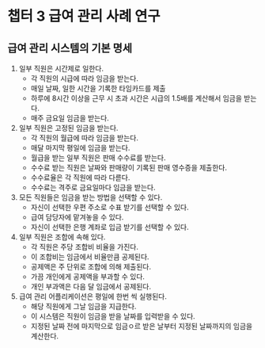 # 챕터 3 급여 관리 사례 연구
## 급여 관리 시스템의 기본 명세
1. 일부 직원은 시간제로 일한다.
    - 각 직원의 시급에 따라 임금을 받는다.
    - 매일 날짜, 일한 시간을 기록한 타임카드를 제출
    - 하루에 8시간 이상을 근무 시 초과 시간은 시급의 1.5배를 계산해서 임금을 받는다.
    - 매주 금요일 임금을 받는다.
2. 일부 직원은 고정된 임금을 받는다.
    - 각 직원의 월급에 따라 임금을 받는다.
    - 매달 마지막 평일에 임금을 받는다.
    - 월급을 받는 일부 직원은 판매 수수료를 받는다.
    - 수수료 받는 직원은 날짜와 판매량이 기록된 판매 영수증을 제출한다.
    - 수수료율은 각 직원에 따라 다륻다.
    - 수수료는 격주로 금요일마다 임금을 받는다.
3. 모든 직원들은 임금을 받는 방법을 선택할 수 있다.
    - 자신이 선택한 우편 주소로 수표 받기를 선택할 수 있다.
    - 급여 담당자에 맡겨놓을 수 있다.
    - 자신이 선택한 은행 계좌로 입금 받기를 선택할 수 있다.
4. 일부 직원은 조합에 속해 있다.
    - 각 직원은 주당 조합비 비율을 가진다.
    - 이 조합비는 임금에서 비율만큼 공제된다.
    - 공제액은 주 단위로 조합에 의해 제출된다.
    - 가끔 개인에게 공제액을 부과할 수 있다.
    - 개인 부과액은 다음 달 임금에서 공제된다.
5. 급여 관리 어플리케이션은 평일에 한번 씩 실행된다.
    - 해당 직원에게 그날 임금을 지급한다.
    - 이 시스템은 직원이 임금을 받을 날짜를 입력받을 수 있다.
    - 지정된 날짜 전에 마지막으로 임금ㅇ르 받은 날부터 지정된 날짜까지의 임금을 계산한다.
